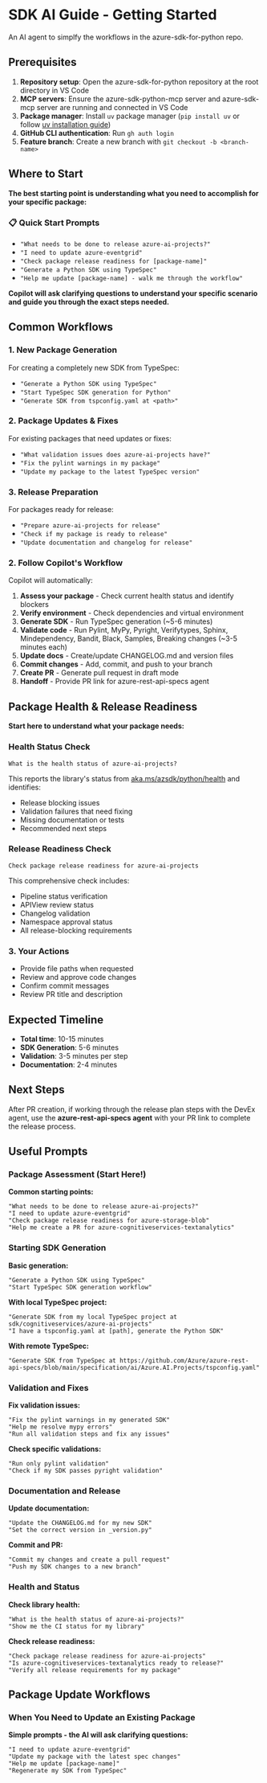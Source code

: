 # SDK AI Guide - Getting Started

An AI agent to simplfy the workflows in the azure-sdk-for-python repo.

## Prerequisites

1. **Repository setup**: Open the azure-sdk-for-python repository at the root directory in VS Code
2. **MCP servers**: Ensure the azure-sdk-python-mcp server and azure-sdk-mcp server are running and connected in VS Code
3. **Package manager**: Install `uv` package manager (`pip install uv` or follow [uv installation guide](https://docs.astral.sh/uv/getting-started/installation/))
4. **GitHub CLI authentication**: Run `gh auth login`
5. **Feature branch**: Create a new branch with `git checkout -b <branch-name>`


## Where to Start

**The best starting point is understanding what you need to accomplish for your specific package:**

### 📋 Quick Start Prompts

- `"What needs to be done to release azure-ai-projects?"`
- `"I need to update azure-eventgrid"`
- `"Check package release readiness for [package-name]"`
- `"Generate a Python SDK using TypeSpec"`
- `"Help me update [package-name] - walk me through the workflow"`

**Copilot will ask clarifying questions to understand your specific scenario and guide you through the exact steps needed.**


## Common Workflows

### 1. New Package Generation

For creating a completely new SDK from TypeSpec:

- `"Generate a Python SDK using TypeSpec"`
- `"Start TypeSpec SDK generation for Python"`
- `"Generate SDK from tspconfig.yaml at <path>"`

### 2. Package Updates & Fixes

For existing packages that need updates or fixes:

- `"What validation issues does azure-ai-projects have?"`
- `"Fix the pylint warnings in my package"`
- `"Update my package to the latest TypeSpec version"`

### 3. Release Preparation

For packages ready for release:

- `"Prepare azure-ai-projects for release"`
- `"Check if my package is ready to release"`
- `"Update documentation and changelog for release"`

### 2. Follow Copilot's Workflow

Copilot will automatically:

1. **Assess your package** - Check current health status and identify blockers
2. **Verify environment** - Check dependencies and virtual environment
3. **Generate SDK** - Run TypeSpec generation (~5-6 minutes)
4. **Validate code** - Run Pylint, MyPy, Pyright, Verifytypes, Sphinx, Mindependency, Bandit, Black, Samples, Breaking changes (~3-5 minutes each)
5. **Update docs** - Create/update CHANGELOG.md and version files
6. **Commit changes** - Add, commit, and push to your branch
7. **Create PR** - Generate pull request in draft mode
8. **Handoff** - Provide PR link for azure-rest-api-specs agent

## Package Health & Release Readiness

**Start here to understand what your package needs:**

### Health Status Check
```
What is the health status of azure-ai-projects?
```

This reports the library's status from [aka.ms/azsdk/python/health](https://www.aka.ms/azsdk/python/health) and identifies:
- Release blocking issues
- Validation failures that need fixing
- Missing documentation or tests
- Recommended next steps

### Release Readiness Check
```
Check package release readiness for azure-ai-projects
```

This comprehensive check includes:
- Pipeline status verification
- APIView review status
- Changelog validation
- Namespace approval status
- All release-blocking requirements

### 3. Your Actions

- Provide file paths when requested
- Review and approve code changes
- Confirm commit messages
- Review PR title and description

## Expected Timeline

- **Total time**: 10-15 minutes
- **SDK Generation**: 5-6 minutes
- **Validation**: 3-5 minutes per step
- **Documentation**: 2-4 minutes

## Next Steps

After PR creation, if working through the release plan steps with the DevEx agent, use the **azure-rest-api-specs agent** with your PR link to complete the release process.

## Useful Prompts

### Package Assessment (Start Here!)

**Common starting points:**
```
"What needs to be done to release azure-ai-projects?"
"I need to update azure-eventgrid"
"Check package release readiness for azure-storage-blob"
"Help me create a PR for azure-cognitiveservices-textanalytics"
```

### Starting SDK Generation

**Basic generation:**
```
"Generate a Python SDK using TypeSpec"
"Start TypeSpec SDK generation workflow"
```

**With local TypeSpec project:**
```
"Generate SDK from my local TypeSpec project at sdk/cognitiveservices/azure-ai-projects"
"I have a tspconfig.yaml at [path], generate the Python SDK"
```

**With remote TypeSpec:**
```
"Generate SDK from TypeSpec at https://github.com/Azure/azure-rest-api-specs/blob/main/specification/ai/Azure.AI.Projects/tspconfig.yaml"
```

### Validation and Fixes

**Fix validation issues:**
```
"Fix the pylint warnings in my generated SDK"
"Help me resolve mypy errors"
"Run all validation steps and fix any issues"
```

**Check specific validations:**
```
"Run only pylint validation"
"Check if my SDK passes pyright validation"
```

### Documentation and Release

**Update documentation:**
```
"Update the CHANGELOG.md for my new SDK"
"Set the correct version in _version.py"
```

**Commit and PR:**
```
"Commit my changes and create a pull request"
"Push my SDK changes to a new branch"
```

### Health and Status

**Check library health:**
```
"What is the health status of azure-ai-projects?"
"Show me the CI status for my library"
```

**Check release readiness:**
```
"Check package release readiness for azure-ai-projects"
"Is azure-cognitiveservices-textanalytics ready to release?"
"Verify all release requirements for my package"
```

## Package Update Workflows

### When You Need to Update an Existing Package

**Simple prompts - the AI will ask clarifying questions:**
```
"I need to update azure-eventgrid"
"Update my package with the latest spec changes"
"Help me update [package-name]"
"Regenerate my SDK from TypeSpec"
```
